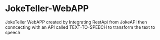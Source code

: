 # JokeTeller-WebAPP
JokeTeller WebAPP created by Integrating RestApi from JokeAPI then conncecting with an API called TEXT-TO-SPEECH to transform the text to speech
